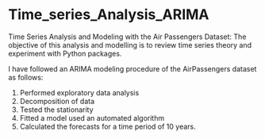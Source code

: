 # Time_series_Analysis_ARIMA
Time Series Analysis and Modeling with the Air Passengers Dataset:
The objective of this analysis and modelling is to review time series theory and experiment with Python packages.

I have followed an ARIMA modeling procedure of the AirPassengers dataset as follows:
1. Performed exploratory data analysis
2. Decomposition of data
3. Tested the stationarity
4. Fitted a model used an automated algorithm
5. Calculated the  forecasts for a time period of 10 years.
